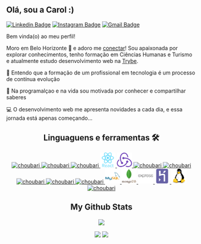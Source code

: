 ## Olá, sou a Carol :)
  
[![Linkedin Badge](https://img.shields.io/badge/-CarolinaVasconcelos-blue?style=flat-square&logo=Linkedin&logoColor=white&link=https://www.linkedin.com/in/carolina-vasconcelos-pinheiro/)](https://www.linkedin.com/in/carolina-vasconcelos-pinheiro/)
[![Instagram Badge](https://img.shields.io/badge/-@carol.v.pinheiro-purple?style=flat&logo=instagram&logoColor=white&link=https://www.instagram.com/carol.v.pinheiro/)](https://www.instagram.com/carol.v.pinheiro/)
[![Gmail Badge](https://img.shields.io/badge/-carolinavpinheiro-c14438?style=flat&logo=Gmail&logoColor=white&link=mailto:carolinavpinheiro@gmail.com)](mailto:carolinavpinheiro@gmail.com)
  
  
Bem vinda(o) ao meu perfil!

Moro em Belo Horizonte &#127751; e adoro me [conectar](https://www.linkedin.com/in/carolina-vasconcelos-pinheiro/)!
Sou apaixonada por explorar conhecimentos, tenho formação em Ciências Humanas e Turismo e atualmente estudo desenvolvimento web na [Trybe](https://www.betrybe.com/).

  
&#128215; Entendo que a formação de um profissional em tecnologia é um processo de contínua evolução

&#129327; Na programalçao e na vida sou motivada por conhecer e compartilhar saberes

&#128187; O desenvolvimento web me apresenta novidades a cada dia, e essa jornada está apenas começando...

<div  align="center">

## Linguaguens e ferramentas 🛠


<p float="left">
 <a href="https://en.wikipedia.org/wiki/HTML">
<img alt="choubari" src="https://devstickers.com/assets/img/pro/iqm9.png" width="40">
 </a>
 <a href="https://en.wikipedia.org/wiki/CCS3">
<img alt="choubari" src="https://devstickers.com/assets/img/pro/8pnd.png" width="40">
  </a>
 <a href="https://en.wikipedia.org/wiki/JavaScript">
<img alt="choubari" src="https://devstickers.com/assets/img/pro/i4eg.png" width="40">
  </a>
 <a href="https://reactjs.org/">
<img alt="choubari" src="https://raw.githubusercontent.com/devicons/devicon/master/icons/react/react-original-wordmark.svg" width="40">
  </a>
  <a href="https://code.visualstudio.com/">
<img alt="choubari" src="https://raw.githubusercontent.com/devicons/devicon/master/icons/redux/redux-original.svg" width="40">
  </a>
 <a href="https://nodejs.org/en/">
<img alt="choubari" src="https://devstickers.com/assets/img/pro/iuw5.png" width="40">
  </a>
 <a href="https://code.visualstudio.com/">
<img alt="choubari" src="https://devstickers.com/assets/img/pro/saxu.png" width="40">
  </a>
<a href="https://nodejs.org/en/">
<img alt="choubari" src="https://camo.githubusercontent.com/03899ca15bc7682cad570e2638be85926777122dce4b90151d5efc897660d5cd/68747470733a2f2f696d672e69636f6e73382e636f6d2f636f6c6f722f34382f3030303030302f6e6f64656a732e706e67" width="40">
  </a>
  <a href="https://jestjs.io/">
<img alt="choubari" src="https://camo.githubusercontent.com/bc95affe3fb7ea6790bf7e32f718eee1d79014551ca841c56a04f4812f01541f/68747470733a2f2f73796d626f6c732e67657476656374612e636f6d2f7374656e63696c5f32352f34305f6a6573742e663162393134333061652e706e67" width="40">
  </a>
   <a href="https://testing-library.com/">
<img alt="choubari" src="https://camo.githubusercontent.com/aa85cea585880ae694b4fe8dde116d092b8907d6351c71fcd76f00f7586fad72/68747470733a2f2f74657374696e672d6c6962726172792e636f6d2f696d672f6f63746f7075732d313238783132382e706e67" width="40">
  </a>
  <a href="https://www.mysql.com/">
<img alt="choubari" src="https://raw.githubusercontent.com/devicons/devicon/master/icons/mysql/mysql-original-wordmark.svg" width="40">
  </a>
    <a href="https://www.mongodb.com/pt-br">
<img alt="choubari" src="https://raw.githubusercontent.com/devicons/devicon/master/icons/mongodb/mongodb-original-wordmark.svg" width="40">
  </a>
   <a href="https://expressjs.com/pt-br/">
<img alt="choubari" src="https://raw.githubusercontent.com/devicons/devicon/master/icons/express/express-original-wordmark.svg" width="40">
  </a>
  <a href="https://dashboard.heroku.com/">
<img alt="choubari" src="https://raw.githubusercontent.com/devicons/devicon/master/icons/heroku/heroku-plain.svg" width="40">
  </a>
  <a href="https://www.linux.org/">
<img alt="choubari" src="https://raw.githubusercontent.com/devicons/devicon/master/icons/linux/linux-original.svg" width="40">
  </a>
  <a href="https://www.npmjs.com/">
<img alt="choubari" src="https://haynes.blog.br/wp-content/uploads/2018/04/featured_huf4ccd09dd756afcbac5f8896d9a60c65_19260_680x0_resize_q75_box.jpg" width="40">
  </a>
  </p>
  
  </div>


<h2 align="center">
My Github Stats
</h3>

<p align="center">
<img align="center" src="https://github-readme-streak-stats.herokuapp.com/?user=carolvpinheiro&theme=dracula">
</p>

<p align="center">
<img align="center" src="https://github-readme-stats.vercel.app/api/top-langs/?username=carolvpinheiro&layout=compact&bg_color=0,73FA79,73FDFF,7A81FF&theme=graywhite&langs_count=10&exclude_repo=kasweb">

<img align="center" src="https://github-readme-stats.vercel.app/api?username=carolvpinheiro&count_private=true&show_icons=trueline_height=21&bg_color=0,EC6C6C,FFD479,FFFC79,73FA79&theme=graywhite">	
</p>

